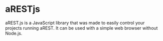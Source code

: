 # aRESTjs
aREST.js is a JavaScript library that was made to easily control your projects running aREST. It can be used with a simple web browser without Node.js.
